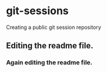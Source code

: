 # git-sessions
Creating a public git session repository
## Editing the readme file.
### Again editing the readme file.